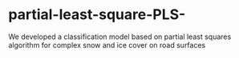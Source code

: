 # partial-least-square-PLS-
We developed a classification model based on partial least squares algorithm for complex snow and ice cover on road surfaces
